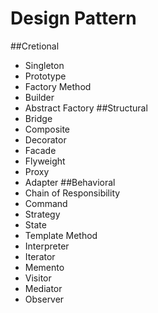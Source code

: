 # Design Pattern

##Cretional
- Singleton
- Prototype
- Factory Method
- Builder
- Abstract Factory
##Structural
- Bridge
- Composite
- Decorator
- Facade
- Flyweight
- Proxy
- Adapter
##Behavioral
- Chain of Responsibility
- Command
- Strategy
- State
- Template Method
- Interpreter
- Iterator
- Memento
- Visitor
- Mediator
- Observer
